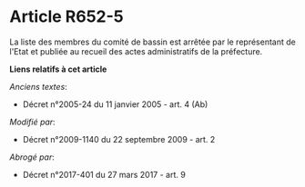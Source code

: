 # Article R652-5

La liste des membres du comité de bassin est arrêtée par le représentant de l'Etat et publiée au recueil des actes
administratifs de la préfecture.

**Liens relatifs à cet article**

_Anciens textes_:

  - Décret n°2005-24 du 11 janvier 2005 - art. 4 (Ab)

_Modifié par_:

  - Décret n°2009-1140 du 22 septembre 2009 - art. 2

_Abrogé par_:

  - Décret n°2017-401 du 27 mars 2017 - art. 9
